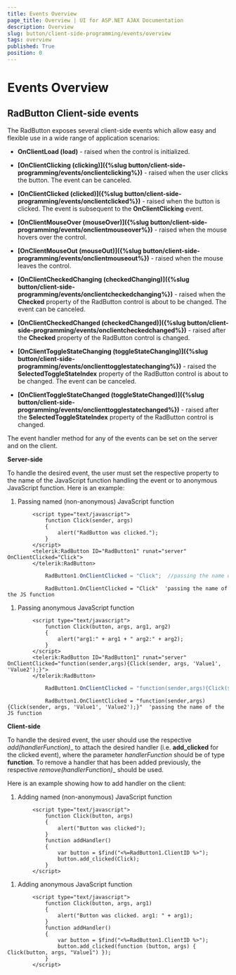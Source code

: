 ```yaml
---
title: Events Overview
page_title: Overview | UI for ASP.NET AJAX Documentation
description: Overview
slug: button/client-side-programming/events/overview
tags: overview
published: True
position: 0
---
```


# Events Overview



## RadButton Client-side events

The RadButton exposes several client-side events which allow easy and flexible use in a wide range of application scenarios:

* __OnClientLoad (load)__ - raised when the control is initialized.

* __[OnClientClicking (clicking)]({%slug button/client-side-programming/events/onclientclicking%})__ - raised when the user clicks the button. The event can be canceled.

* __[OnClientClicked (clicked)]({%slug button/client-side-programming/events/onclientclicked%})__ - raised when the button is clicked. The event is subsequent to the __OnClientClicking__ event.

* __[OnClientMouseOver (mouseOver)]({%slug button/client-side-programming/events/onclientmouseover%})__ - raised when the mouse hovers over the control.

* __[OnClientMouseOut (mouseOut)]({%slug button/client-side-programming/events/onclientmouseout%})__ - raised when the mouse leaves the control.

* __[OnClientCheckedChanging (checkedChanging)]({%slug button/client-side-programming/events/onclientcheckedchanging%})__ - raised when the __Checked__ property of the RadButton control is about to be changed. The event can be canceled.

* __[OnClientCheckedChanged (checkedChanged)]({%slug button/client-side-programming/events/onclientcheckedchanged%})__ - raised after the __Checked__ property of the RadButton control is changed.

* __[OnClientToggleStateChanging (toggleStateChanging)]({%slug button/client-side-programming/events/onclienttogglestatechanging%})__ - raised the __SelectedToggleStateIndex__ property of the RadButton control is about to be changed. The event can be canceled.

* __[OnClientToggleStateChanged (toggleStateChanged)]({%slug button/client-side-programming/events/onclienttogglestatechanged%})__ - raised after the __SelectedToggleStateIndex__ property of the RadButton control is changed.

The event handler method for any of the events can be set on the server and on the client.

__Server-side__

To handle the desired event, the user must set the respective property to the name of the JavaScript function handling the event or to anonymous JavaScript function. Here is an example:

1. Passing named (non-anonymous) JavaScript function

````ASPNET
		<script type="text/javascript">
		    function Click(sender, args)
		    {
		        alert("RadButton was clicked.");
		    }
		</script>
	    <telerik:RadButton ID="RadButton1" runat="server" OnClientClicked="Click">
	    </telerik:RadButton>
````





````C#
	        RadButton1.OnClientClicked = "Click";  //passing the name of the JS function
````
````VB
	        RadButton1.OnClientClicked = "Click"  'passing the name of the JS function
````


1. Passing anonymous JavaScript function

````ASPNET
	    <script type="text/javascript">
	        function Click(button, args, arg1, arg2)
	        {
	            alert("arg1:" + arg1 + " arg2:" + arg2);
	        }
	    </script>
	    <telerik:RadButton ID="RadButton1" runat="server" OnClientClicked="function(sender,args){Click(sender, args, 'Value1', 'Value2');}">
	    </telerik:RadButton>
````





````C#
	        RadButton1.OnClientClicked = "function(sender,args){Click(sender, args, 'Value1', 'Value2');}"; //passing the name of the JS function
````
````VB
	        RadButton1.OnClientClicked = "function(sender,args){Click(sender, args, 'Value1', 'Value2');}"  'passing the name of the JS function
````


__Client-side__

To handle the desired event, the user should use the respective __add_<eventName>(handlerFunction)__ to attach the desired handler (i.e. __add_clicked__ for the clicked event), where the parameter *handlerFunction* should be of type __function__. To remove a handler that has been added previously, the respective __remove_<eventName>(handlerFunction)__ should be used.

Here is an example showing how to add handler on the client:

1. Adding named (non-anonymous) JavaScript function

````ASPNET
	    <script type="text/javascript">
	        function Click(button, args)
	        {
	            alert("Button was clicked");
	        }
	        function addHandler()
	        {
	            var button = $find("<%=RadButton1.ClientID %>");
	            button.add_clicked(Click);
	        }
	    </script>
````



1. Adding anonymous JavaScript function

````ASPNET
	    <script type="text/javascript">
	        function Click(button, args, arg1)
	        {
	            alert("Button was clicked. arg1: " + arg1);
	        }
	        function addHandler()
	        {
	            var button = $find("<%=RadButton1.ClientID %>");
	            button.add_clicked(function (button, args) { Click(button, args, "Value1") });
	        }
	    </script>
````


